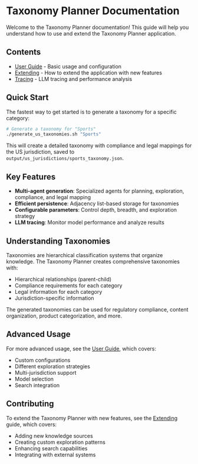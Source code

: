 # Taxonomy Planner Documentation

Welcome to the Taxonomy Planner documentation! This guide will help you understand how to use and extend the Taxonomy Planner application.

## Contents

- [User Guide](user_guide.md) - Basic usage and configuration
- [Extending](extending.md) - How to extend the application with new features
- [Tracing](tracing.md) - LLM tracing and performance analysis

## Quick Start

The fastest way to get started is to generate a taxonomy for a specific category:

```bash
# Generate a taxonomy for "Sports"
./generate_us_taxonomies.sh "Sports"
```

This will create a detailed taxonomy with compliance and legal mappings for the US jurisdiction, saved to `output/us_jurisdictions/sports_taxonomy.json`.

## Key Features

- **Multi-agent generation**: Specialized agents for planning, exploration, compliance, and legal mapping
- **Efficient persistence**: Adjacency list-based storage for taxonomies
- **Configurable parameters**: Control depth, breadth, and exploration strategy
- **LLM tracing**: Monitor model performance and analyze results

## Understanding Taxonomies

Taxonomies are hierarchical classification systems that organize knowledge. The Taxonomy Planner creates comprehensive taxonomies with:

- Hierarchical relationships (parent-child)
- Compliance requirements for each category
- Legal information for each category
- Jurisdiction-specific information

The generated taxonomies can be used for regulatory compliance, content organization, product categorization, and more.

## Advanced Usage

For more advanced usage, see the [User Guide](user_guide.md), which covers:

- Custom configurations
- Different exploration strategies
- Multi-jurisdiction support
- Model selection
- Search integration

## Contributing

To extend the Taxonomy Planner with new features, see the [Extending](extending.md) guide, which covers:

- Adding new knowledge sources
- Creating custom exploration patterns
- Enhancing search capabilities
- Integrating with external systems
